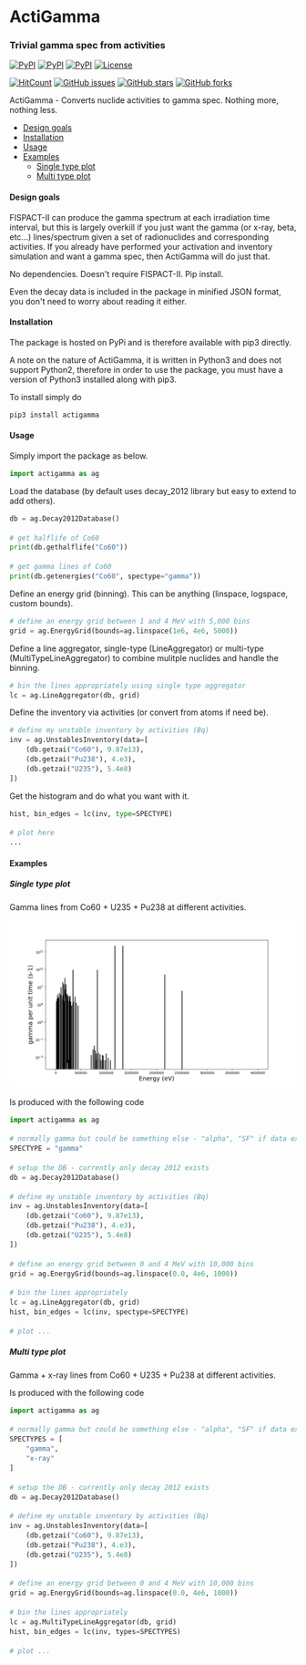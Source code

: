 # ActiGamma
### Trivial gamma spec from activities

[![PyPI](https://img.shields.io/pypi/v/actigamma.svg)](https://pypi.python.org/pypi/actigamma)
[![PyPI](https://img.shields.io/pypi/wheel/actigamma.svg)](https://pypi.python.org/pypi/actigamma)
[![PyPI](https://img.shields.io/pypi/format/actigamma.svg)](https://pypi.python.org/pypi/actigamma)
[![License](https://img.shields.io/pypi/l/actigamma.svg)](https://github.com/fispact/actigamma/blob/master/LICENSE)

[![HitCount](http://hits.dwyl.com/fispact/actigamma.svg)](http://hits.dwyl.com/fispact/actigamma)
[![GitHub issues](https://img.shields.io/github/issues/fispact/actigamma)](https://github.com/fispact/actigamma/issues)
[![GitHub stars](https://img.shields.io/github/stars/fispact/actigamma)](https://github.com/fispact/actigamma/stargazers)
[![GitHub forks](https://img.shields.io/github/forks/fispact/actigamma)](https://github.com/fispact/actigamma/network)


ActiGamma - Converts nuclide activities to gamma spec. Nothing more, nothing less.

- [Design goals](#design-goals)
- [Installation](#installation)
- [Usage](#usage)
- [Examples](#examples)
  - [Single type plot](#single-type-plot)
  - [Multi type plot](#multi-type-plot)

#### <a name="design-goals"></a>Design goals
FISPACT-II can produce the gamma spectrum at each irradiation time interval, but this is largely overkill if you just want the gamma (or x-ray, beta, etc...) lines/spectrum given a set of radionuclides and corresponding activities. If you already have performed your activation and inventory simulation and want a gamma spec, then ActiGamma will do just that.

No dependencies. Doesn't require FISPACT-II. Pip install.

Even the decay data is included in the package in minified JSON format, you don't need to worry about reading it either.

#### <a name="installation"></a>Installation
The package is hosted on PyPi and is therefore available with pip3 directly.

A note on the nature of ActiGamma, it is written in Python3 and does not support Python2, therefore in order to use the package, you must have a version of Python3 installed along with pip3.

To install simply do
```bash
pip3 install actigamma
```

#### <a name="usage"></a>Usage
Simply import the package as below.
```python
import actigamma as ag
```

Load the database (by default uses decay_2012 library but easy to extend to add others).
```python
db = ag.Decay2012Database()

# get halflife of Co60
print(db.gethalflife("Co60"))

# get gamma lines of Co60
print(db.getenergies("Co60", spectype="gamma"))
```

Define an energy grid (binning). This can be anything (linspace, logspace, custom bounds).
```python
# define an energy grid between 1 and 4 MeV with 5,000 bins
grid = ag.EnergyGrid(bounds=ag.linspace(1e6, 4e6, 5000))
```

Define a line aggregator, single-type (LineAggregator) or multi-type (MultiTypeLineAggregator) to combine mulitple nuclides and handle the binning.
```python
# bin the lines appropriately using single type aggregator
lc = ag.LineAggregator(db, grid)
```

Define the inventory via activities (or convert from atoms if need be).
```python
# define my unstable inventory by activities (Bq)
inv = ag.UnstablesInventory(data=[
    (db.getzai("Co60"), 9.87e13),
    (db.getzai("Pu238"), 4.e3),
    (db.getzai("U235"), 5.4e8)
])
```

Get the histogram and do what you want with it.
```python
hist, bin_edges = lc(inv, type=SPECTYPE)

# plot here
...
```

#### <a name="examples"></a>Examples
##### <a name="single-type-plot"></a>Single type plot
Gamma lines from Co60 + U235 + Pu238 at different activities.

![Lines](https://github.com/fispact/actigamma/blob/master/examples/figures/plotlines.png)

Is produced with the following code
```python
import actigamma as ag

# normally gamma but could be something else - "alpha", "SF" if data exists!
SPECTYPE = "gamma"

# setup the DB - currently only decay 2012 exists
db = ag.Decay2012Database()

# define my unstable inventory by activities (Bq)
inv = ag.UnstablesInventory(data=[
    (db.getzai("Co60"), 9.87e13),
    (db.getzai("Pu238"), 4.e3),
    (db.getzai("U235"), 5.4e8)
])

# define an energy grid between 0 and 4 MeV with 10,000 bins
grid = ag.EnergyGrid(bounds=ag.linspace(0.0, 4e6, 1000))

# bin the lines appropriately
lc = ag.LineAggregator(db, grid)
hist, bin_edges = lc(inv, spectype=SPECTYPE)

# plot ...
```

##### <a name="multi-type-plot"></a>Multi type plot
Gamma + x-ray lines from Co60 + U235 + Pu238 at different activities.

Is produced with the following code
```python
import actigamma as ag

# normally gamma but could be something else - "alpha", "SF" if data exists!
SPECTYPES = [
    "gamma",
    "x-ray"
]

# setup the DB - currently only decay 2012 exists
db = ag.Decay2012Database()

# define my unstable inventory by activities (Bq)
inv = ag.UnstablesInventory(data=[
    (db.getzai("Co60"), 9.87e13),
    (db.getzai("Pu238"), 4.e3),
    (db.getzai("U235"), 5.4e8)
])

# define an energy grid between 0 and 4 MeV with 10,000 bins
grid = ag.EnergyGrid(bounds=ag.linspace(0.0, 4e6, 1000))

# bin the lines appropriately
lc = ag.MultiTypeLineAggregator(db, grid)
hist, bin_edges = lc(inv, types=SPECTYPES)

# plot ...
```
